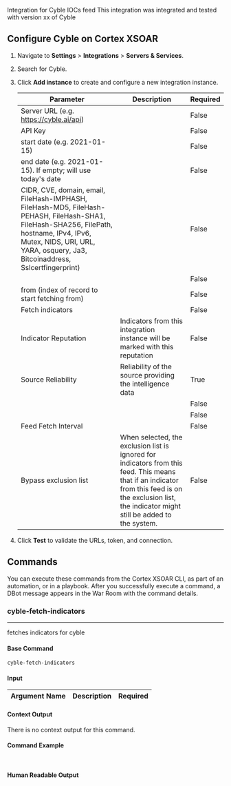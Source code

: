 Integration for Cyble IOCs feed
This integration was integrated and tested with version xx of Cyble
## Configure Cyble on Cortex XSOAR

1. Navigate to **Settings** > **Integrations** > **Servers & Services**.
2. Search for Cyble.
3. Click **Add instance** to create and configure a new integration instance.

    | **Parameter** | **Description** | **Required** |
    | --- | --- | --- |
    | Server URL (e.g. https://cyble.ai/api) |  | False |
    | API Key |  | False |
    | start date (e.g. 2021-01-15) |  | False |
    | end date (e.g. 2021-01-15). If empty; will use today's date |  | False |
    | CIDR, CVE, domain, email, FileHash-IMPHASH, FileHash-MD5, FileHash-PEHASH, FileHash-SHA1, FileHash-SHA256, FilePath, hostname, IPv4, IPv6, Mutex, NIDS, URI, URL, YARA, osquery, Ja3, Bitcoinaddress, Sslcertfingerprint) |  | False |
    |  |  | False |
    | from (index of record to start fetching from) |  | False |
    | Fetch indicators |  | False |
    | Indicator Reputation | Indicators from this integration instance will be marked with this reputation | False |
    | Source Reliability | Reliability of the source providing the intelligence data | True |
    |  |  | False |
    |  |  | False |
    | Feed Fetch Interval |  | False |
    | Bypass exclusion list | When selected, the exclusion list is ignored for indicators from this feed. This means that if an indicator from this feed is on the exclusion list, the indicator might still be added to the system. | False |

4. Click **Test** to validate the URLs, token, and connection.
## Commands
You can execute these commands from the Cortex XSOAR CLI, as part of an automation, or in a playbook.
After you successfully execute a command, a DBot message appears in the War Room with the command details.
### cyble-fetch-indicators
***
fetches indicators for cyble


#### Base Command

`cyble-fetch-indicators`
#### Input

| **Argument Name** | **Description** | **Required** |
| --- | --- | --- |


#### Context Output

There is no context output for this command.

#### Command Example
``` ```

#### Human Readable Output


